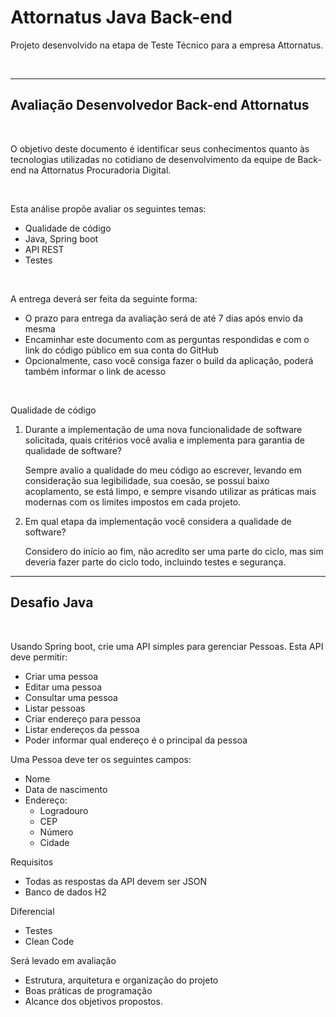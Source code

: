 # Attornatus Java Back-end

Projeto desenvolvido na etapa de Teste Técnico para a empresa Attornatus.

<br>

---

## Avaliação Desenvolvedor Back-end Attornatus

<br>

O objetivo deste documento é identificar seus conhecimentos quanto às tecnologias utilizadas no cotidiano de
desenvolvimento da equipe de Back-end na Attornatus Procuradoria Digital.

<br>

Esta análise propõe avaliar os seguintes temas:

* Qualidade de código
* Java, Spring boot
* API REST
* Testes

<br>

A entrega deverá ser feita da seguinte forma:

* O prazo para entrega da avaliação será de até 7 dias após envio da mesma
* Encaminhar este documento com as perguntas respondidas e com o link do código público em sua conta do GitHub
* Opcionalmente, caso você consiga fazer o build da aplicação, poderá também informar o link de acesso

<br>

Qualidade de código

1. Durante a implementação de uma nova funcionalidade de software solicitada, quais critérios você avalia e implementa
   para garantia de qualidade de software?

   Sempre avalio a qualidade do meu código ao escrever, levando em consideração sua legibilidade, sua coesão, se possui
   baixo acoplamento, se está limpo, e sempre visando utilizar as práticas mais modernas com os limites impostos em cada
   projeto.

2. Em qual etapa da implementação você considera a qualidade de software?

   Considero do início ao fim, não acredito ser uma parte do ciclo, mas sim deveria fazer parte do ciclo todo, incluindo
   testes e segurança.

---

## Desafio Java

<br>

Usando Spring boot, crie uma API simples para gerenciar Pessoas. Esta API deve permitir:

* Criar uma pessoa
* Editar uma pessoa
* Consultar uma pessoa
* Listar pessoas
* Criar endereço para pessoa
* Listar endereços da pessoa
* Poder informar qual endereço é o principal da pessoa

Uma Pessoa deve ter os seguintes campos:

* Nome
* Data de nascimento
* Endereço:
  * Logradouro
  * CEP
  * Número
  * Cidade

Requisitos

* Todas as respostas da API devem ser JSON
* Banco de dados H2

Diferencial

* Testes
* Clean Code

Será levado em avaliação

* Estrutura, arquitetura e organização do projeto
* Boas práticas de programação
* Alcance dos objetivos propostos.
